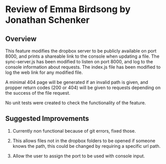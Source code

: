# Review of Emma Birdsong by Jonathan Schenker

## Overview

This feature modifies the dropbox server to be publicly available on port 8000, and prints a shareable link to the console when updating a file. The sync-server.js has been modified to listen on port 8000, and log to the console information about requests. The index.js file has been modified to log the web link for any modified file.

A minimal 404 page will be generated if an invalid path is given, and propper return codes (200 or 404) will be given to requests depending on the success of the file request.

No unit tests were created to check the functionality of the feature. 

## Suggested Improvements

1. Currently non functional because of git errors, fixed those.

2. This allows files not in the dropbox folders to be opened if someone knows the path, this could be changed by requiring a specific url path.

3. Allow the user to assign the port to be used with console input.

